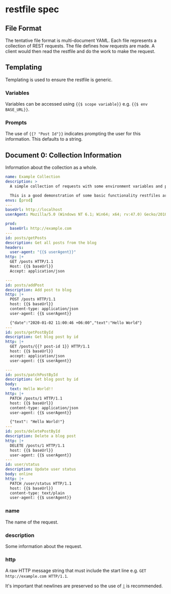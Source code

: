 # restfile spec

## File Format

The tentative file format is multi-document YAML. Each file represents a collection of REST requests. The file defines how requests are made. A client would then read the restfile and do the work to make the request.

## Templating

Templating is used to ensure the restfile is generic.

### Variables

Variables can be accessed using `{{$ scope variable}}` e.g. `{{$ env BASE_URL}}`.

### Prompts

The use of `{{? "Post Id"}}` indicates prompting the user for this information. This defaults to a string.

## Document 0: Collection Information

Information about the collection as a whole.

<!-- prettier-ignore -->
```yaml
name: Example Collection
description: >
  A simple collection of requests with some environment variables and prompts.

  This is a good demonstration of some basic functionality restfiles are aiming for.
envs: [prod]
---
baseUrl: http://localhost
userAgent: Mozilla/5.0 (Windows NT 6.1; Win64; x64; rv:47.0) Gecko/20100101 Firefox/47.0

prod:
  baseUrl: http://example.com
---
id: posts/getPosts
description: Get all posts from the blog
headers:
  user-agent: "{{$ userAgent}}"
http: |+
  GET /posts HTTP/1.1
  Host: {{$ baseUrl}}
  Accept: application/json

---
id: posts/addPost
description: Add post to blog
http: |+
  POST /posts HTTP/1.1
  host: {{$ baseUrl}}
  content-type: application/json
  user-agent: {{$ userAgent}}

  {"date":"2020-01-02 11:00:46 +06:00","text":"Hello World"}
---
id: posts/getPostById
description: Get blog post by id
http: |+
  GET /posts/{{? post-id 1}} HTTP/1.1
  host: {{$ baseUrl}}
  accept: application/json
  user-agent: {{$ userAgent}}

---
id: posts/patchPostById
description: Get blog post by id
body:
  text: Hello World!!
http: |+
  PATCH /posts/1 HTTP/1.1
  host: {{$ baseUrl}}
  content-type: application/json
  user-agent: {{$ userAgent}}

  {"text": "Hello World!"}
---
id: posts/deletePostById
description: Delete a blog post
http: |+
  DELETE /posts/1 HTTP/1.1
  host: {{$ baseUrl}}
  user-agent: {{$ userAgent}}
---
id: user/status
description: Update user status
body: online
http: |+
  PATCH /user/status HTTP/1.1
  host: {{$ baseUrl}}
  content-type: text/plain
  user-agent: {{$ userAgent}}


```

### name

The name of the request.

### description

Some information about the request.

### http

A raw HTTP message string that must include the start line e.g. `GET http://example.com HTTP/1.1`.

It's important that newlines are preserved so the use of [`|`](https://yaml.org/spec/1.2.2/#23-scalars) is recommended.
